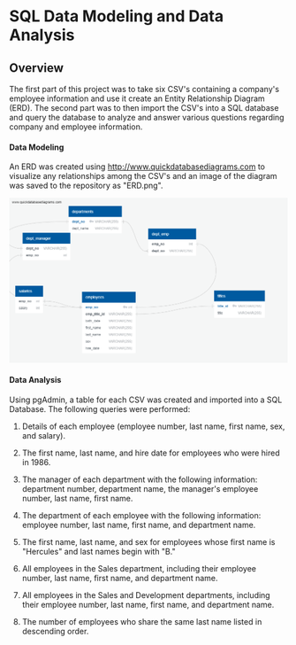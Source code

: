 # SQL Data Modeling and Data Analysis

## Overview

The first part of this project was to take six CSV's containing a company's employee information and use it create an Entity Relationship Diagram (ERD). The second part was to then import the CSV's into a SQL database and query the database to analyze and answer various questions regarding company and employee information. 

#### Data Modeling

An ERD was created using http://www.quickdatabasediagrams.com to visualize any relationships among the CSV's and an image of the diagram was saved to the repository as "ERD.png".

![ERD](https://github.com/chrischristensen21/SQL-Data-Modeling-and-Data-Analysis/blob/main/Images/ERD.png)

#### Data Analysis

Using pgAdmin, a table for each CSV was created and imported into a SQL Database. The following queries were performed:

1. Details of each employee (employee number, last name, first name, sex, and salary).

2. The first name, last name, and hire date for employees who were hired in 1986.

3. The manager of each department with the following information: department number, department name, the manager's employee number, last name, first name.

4. The department of each employee with the following information: employee number, last name, first name, and department name.

5. The first name, last name, and sex for employees whose first name is "Hercules" and last names begin with "B."

6. All employees in the Sales department, including their employee number, last name, first name, and department name.

7. All employees in the Sales and Development departments, including their employee number, last name, first name, and department name.

8. The number of employees who share the same last name listed in descending order.
